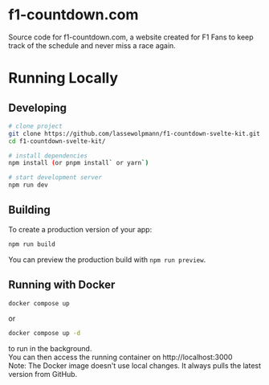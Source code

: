 # f1-countdown.com

Source code for f1-countdown.com, a website created for F1 Fans to keep track of the schedule and never miss a race again.  

# Running Locally

## Developing
```bash
# clone project
git clone https://github.com/lassewolpmann/f1-countdown-svelte-kit.git
cd f1-countdown-svelte-kit/

# install dependencies
npm install (or pnpm install` or yarn`)

# start development server
npm run dev
```

## Building
To create a production version of your app:

```bash
npm run build
```

You can preview the production build with `npm run preview`.

## Running with Docker
```bash
docker compose up
```

or

```bash
docker compose up -d
```

to run in the background.  
You can then access the running container on http://localhost:3000  
Note: The Docker image doesn't use local changes. It always pulls the latest version from GitHub.
